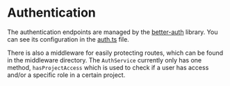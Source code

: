 # Authentication

The authentication endpoints are managed by the [better-auth](https://github.com/elysiajs/better-auth) library.
You can see its configuration in the [auth.ts](https://github.com/JulianKarhof/pictshare-book/blob/master/apps/api/src/auth.ts) file.

There is also a middleware for easily protecting routes, which can be found in the middleware directory.
The `AuthService` currently only has one method, `hasProjectAccess` which is used to check if a user has access and/or a specific role in a certain project.
